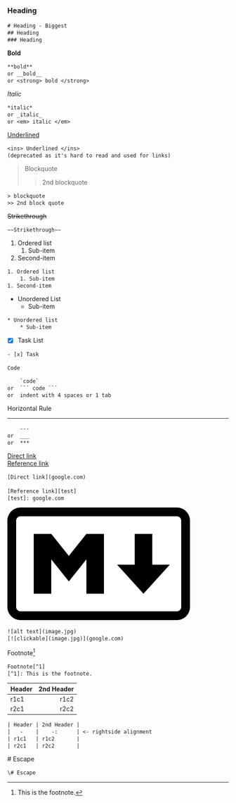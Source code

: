 ### Heading
	# Heading - Biggest
	## Heading
	### Heading

**Bold**

	**bold**
	or __bold__
	or <strong> bold </strong>

*Italic*

	*italic*
	or _italic_
	or <em> italic </em>
			
<ins>Underlined</ins>

	<ins> Underlined </ins> 
	(deprecated as it's hard to read and used for links)

> Blockquote
>> 2nd blockquote

	> blockquote
	>> 2nd block quote

~~Strikethrough~~

	∼∼Strikethrough∼∼

1. Ordered list
	1. Sub-item
1. Second-item

```
1. Ordered list
	1. Sub-item
1. Second-item
```

* Unordered List
	* Sub-item

```
* Unordered list
	* Sub-item
```

- [x] Task List
```
- [x] Task
```

`Code`

```
    `code` 
or  ``` code ```
or  indent with 4 spaces or 1 tab
```	

Horizontal Rule
***
```
    ---
or  ___ 
or 	***
```

[Direct link](google.com) <br>
[Reference link][test]

[test]: google.com

	[Direct link](google.com)

	[Reference link][test]
	[test]: google.com

[![clickable](https://raw.githubusercontent.com/dcurtis/markdown-mark/master/svg/markdown-mark.svg)](www.google.com)

	![alt text](image.jpg)
	[![clickable](image.jpg)](google.com)


Footnote[^1]

[^1]:  This is the footnote.

```
Footnote[^1]
[^1]: This is the footnote.
```

| Header | 2nd Header |
| 	-	 |		-:	  |
| r1c1   | r1c2		  |
| r2c1	 | r2c2		  |

```
| Header | 2nd Header |
|   -    |    -:      | <- rightside alignment
| r1c1   | r1c2       |
| r2c1	 | r2c2       |
```

\# Escape

	\# Escape


